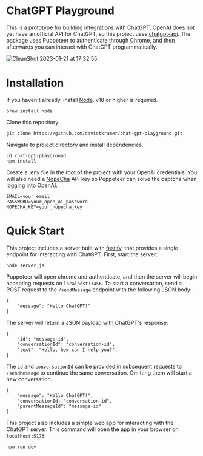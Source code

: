 # ChatGPT Playground

This is a prototype for building integrations with ChatGPT. OpenAI does not yet have an official API for ChatGPT, so this project uses [chatgpt-api](https://github.com/transitive-bullshit/chatgpt-api). The package uses Puppeteer to authenticate through Chrome, and then afterwards you can interact with ChatGPT programmatically.

![CleanShot 2023-01-21 at 17 32 55](https://user-images.githubusercontent.com/17437698/213896672-072e6c60-16fd-40c3-a302-f980f8ea335f.png)


# Installation

If you haven't already, install [Node](https://nodejs.org/en). v18 or higher is required.

```
brew install node
```

Clone this repository.

```
git clone https://github.com/davidtkramer/chat-gpt-playground.git
```

Navigate to project directory and install dependencies.

```
cd chat-gpt-playground
npm install
```

Create a .env file in the root of the project with your OpenAI credentials. You will also need a [NopeCha](https://nopecha.com) API key so Puppeteer can solve the captcha when logging into OpenAI.

```
EMAIL=your_email
PASSWORD=your_open_ai_password
NOPECHA_KEY=your_nopecha_key
```

# Quick Start

This project includes a server built with [fastify](https://www.fastify.io/), that provides a single endpoint for interacting with ChatGPT. First, start the server:

```
node server.js
```

Puppeteer will open chrome and authenticate, and then the server will begin accepting requests on `localhost:3456`. To start a conversation, send a POST request to the `/sendMessage` endpoint with the following JSON body:

```
{
    "message": "Hello ChatGPT!"
}
```

The server will return a JSON payload with ChatGPT's response:

```
{
    "id": "message-id",
    "conversationId": "conversation-id",
    "text": "Hello, how can I help you?",
}
```

The `id` and `conversationId` can be provided in subsequent requests to `/sendMessage` to continue the same conversation. Omitting them will start a new conversation.

```
{
    "message": "Hello ChatGPT!",
    "conversationId: "conversation-id",
    "parentMessageId": "message-id"
}
```

This project also includes a simple web app for interacting with the ChatGPT server. This command will open the app in your browser on `localhost:5173`.

```
npm run dev
```
